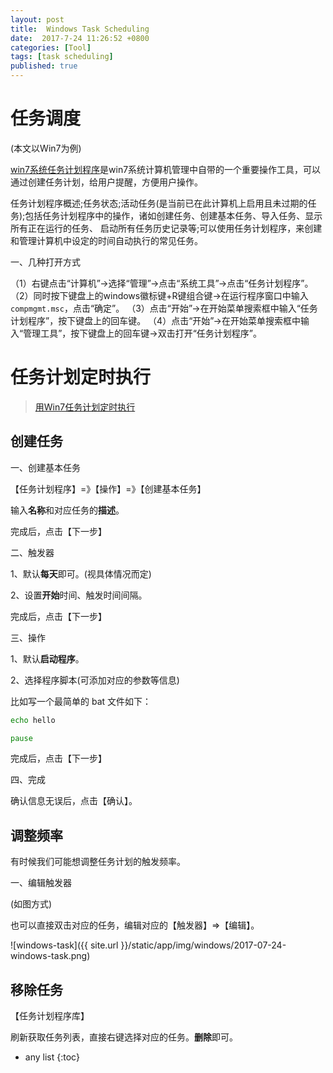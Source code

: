 ```yaml
---
layout: post
title:  Windows Task Scheduling
date:  2017-7-24 11:26:52 +0800
categories: [Tool]
tags: [task scheduling]
published: true
---
```


# 任务调度

(本文以Win7为例)

[win7系统任务计划程序](http://www.windows7en.com/Win7/20346.html)是win7系统计算机管理中自带的一个重要操作工具，可以通过创建任务计划，给用户提醒，方便用户操作。

任务计划程序概述;任务状态;活动任务(是当前已在此计算机上启用且未过期的任务);包括任务计划程序中的操作，诸如创建任务、创建基本任务、导入任务、显示所有正在运行的任务、
启动所有任务历史记录等;可以使用任务计划程序，来创建和管理计算机中设定的时间自动执行的常见任务。


一、几种打开方式

（1）右键点击“计算机”→选择“管理”→点击“系统工具”→点击“任务计划程序”。
（2）同时按下键盘上的windows徽标键+R键组合键→在运行程序窗口中输入`compmgmt.msc`，点击“确定”。
（3）点击“开始”→在开始菜单搜索框中输入“任务计划程序”，按下键盘上的回车键。
（4）点击“开始”→在开始菜单搜索框中输入“管理工具”，按下键盘上的回车键→双击打开“任务计划程序”。

# 任务计划定时执行

> [用Win7任务计划定时执行](http://www.cnblogs.com/cysolo/archive/2012/12/10/2810672.html)

## 创建任务

一、创建基本任务

【任务计划程序】=》【操作】=》【创建基本任务】

输入**名称**和对应任务的**描述**。

完成后，点击【下一步】

二、触发器

1、默认**每天**即可。(视具体情况而定)

2、设置**开始**时间、触发时间间隔。

完成后，点击【下一步】

三、操作

1、默认**启动程序**。

2、选择程序脚本(可添加对应的参数等信息)

比如写一个最简单的 bat 文件如下：

```bat
echo hello

pause
```

完成后，点击【下一步】

四、完成

确认信息无误后，点击【确认】。

## 调整频率

有时候我们可能想调整任务计划的触发频率。

一、编辑触发器

(如图方式)

也可以直接双击对应的任务，编辑对应的【触发器】=>【编辑】。

![windows-task]({{ site.url }}/static/app/img/windows/2017-07-24-windows-task.png)

## 移除任务

【任务计划程序库】

刷新获取任务列表，直接右键选择对应的任务。**删除**即可。




* any list
{:toc}






